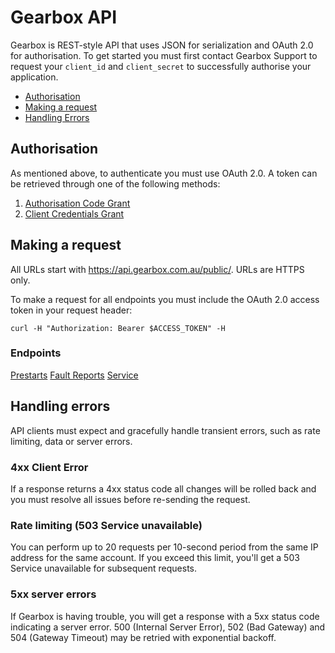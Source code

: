 # Gearbox API

Gearbox is REST-style API that uses JSON for serialization and OAuth 2.0 for authorisation. To get started you must first contact Gearbox Support to request your `client_id` and `client_secret` to successfully authorise your application.

- [Authorisation](#Authorisation)
- [Making a request](#Making-a-request)
- [Handling Errors](#Handling-errors)


## Authorisation

As mentioned above, to authenticate you must use OAuth 2.0. A token can be retrieved through one of the following methods:

1. [Authorisation Code Grant](authorisation/authorisation_code_grant.md)
2. [Client Credentials Grant](authorisation/code_credentials_grant.md)


## Making a request

All URLs start with https://api.gearbox.com.au/public/. URLs are HTTPS only.

To make a request for all endpoints you must include the OAuth 2.0 access token in your request header:
```shell
curl -H "Authorization: Bearer $ACCESS_TOKEN" -H
```

### Endpoints

[Prestarts](endpoints/prestarts.md)
[Fault Reports](endpoints/fault_reports.md)
[Service](endpoints/service.md)


## Handling errors

API clients must expect and gracefully handle transient errors, such as rate limiting, data or server errors.

### 4xx Client Error

If a response returns a 4xx status code all changes will be rolled back and you must resolve all issues before re-sending the request.

### Rate limiting (503 Service unavailable)

You can perform up to 20 requests per 10-second period from the same IP address for the same account. If you exceed this limit, you'll get a 503 Service unavailable for subsequent requests.

### 5xx server errors

If Gearbox is having trouble, you will get a response with a 5xx status code indicating a server error. 500 (Internal Server Error), 502 (Bad Gateway) and 504 (Gateway Timeout) may be retried with exponential backoff.
